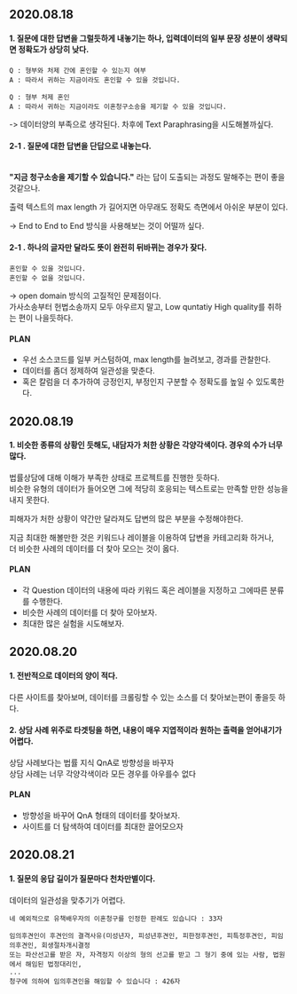 ## 2020.08.18

#### 1. 질문에 대한 답변을 그럴듯하게 내놓기는 하나, 입력데이터의 일부 문장 성분이 생략되면 정확도가 상당히 낮다.

    Q : 형부와 처제 간에 혼인할 수 있는지 여부
    A : 따라서 귀하는 지금이라도 혼인할 수 있을 것입니다.
    
    Q : 형부 처제 혼인
    A : 따라서 귀하는 지금이라도 이혼청구소송을 제기할 수 있을 것입니다.
    
  ->  데이터양의 부족으로 생각된다. 차후에 Text Paraphrasing을 시도해볼까싶다.
    
#### 2-1 . 질문에 대한 답변을 단답으로 내놓는다. <br><br>

  **"지금 청구소송을 제기할 수 있습니다."** 라는 답이 도출되는 과정도 말해주는 편이 좋을 것같으나.<p>
  출력 텍스트의 max length 가 길어지면 아무래도 정확도 측면에서 아쉬운 부분이 있다.
  
  -> End to End to End 방식을 사용해보는 것이 어떨까 싶다.
  
#### 2-1 . 하나의 글자만 달라도 뜻이 완전히 뒤바뀌는 경우가 잦다. <br>

    혼인할 수 있을 것입니다.
    혼인할 수 없을 것입니다.
    
  -> open domain 방식의 고질적인 문제점이다.  
  가사소송부터 헌법소송까지 모두 아우르지 말고, Low quntatiy High quality를 취하는 편이 나을듯하다.
  
  
#### PLAN

* 우선 소스코드를 일부 커스텀하여, max length를 늘려보고, 경과를 관찰한다.
* 데이터를 좀더 정제하여 일관성을 맞춘다.
* 혹은 칼럼을 더 추가하여 긍정인지, 부정인지 구분할 수 정확도를 높일 수 있도록한다.


## 2020.08.19

#### 1. 비슷한 종류의 상황인 듯해도, 내담자가 처한 상황은 각양각색이다. 경우의 수가 너무 많다.

법률상담에 대해 이해가 부족한 상태로 프로젝트를 진행한 듯하다.  
비슷한 유형의 데이터가 들어오면 그에 적당히 호응되는 텍스트로는 만족할 만한 성능을 내지 못한다.  
  
피해자가 처한 상황이 약간만 달라져도 답변의 많은 부분을 수정해야한다.  
  
지금 최대한 해볼만한 것은 키워드나 레이블을 이용하여 답변을 카테고리화 하거나,  
더 비슷한 사례의 데이터를 더 찾아 모으는 것이 옳다.  
  
#### PLAN

* 각 Question 데이터의 내용에 따라 키워드 혹은 레이블을 지정하고 그에따른 분류를 수행한다.
* 비슷한 사례의 데이터를 더 찾아 모아보자.
* 최대한 많은 실험을 시도해보자.

## 2020.08.20

#### 1. 전반적으로 데이터의 양이 적다.

다른 사이트를 찾아보며, 데이터를 크롤링할 수 있는 소스를 더 찾아보는편이 좋을듯 하다.  
  
#### 2. 상담 사례 위주로 타겟팅을 하면, 내용이 매우 지엽적이라 원하는 출력을 얻어내기가 어렵다.

상담 사례보다는 법률 지식 QnA로 방향성을 바꾸자  
상담 사례는 너무 각양각색이라 모든 경우를 아우를수 없다  

#### PLAN

* 방향성을 바꾸어 QnA 형태의 데이터를 찾아보자.
* 사이트를 더 탐색하여 데이터를 최대한 끌어모으자

## 2020.08.21

#### 1. 질문의 응답 길이가 질문마다 천차만별이다.

데이터의 일관성을 맞추기가 어렵다.  

    네 예외적으로 유책배우자의 이혼청구를 인정한 판례도 있습니다 : 33자
    
    임의후견인이 후견인의 결격사유(미성년자, 피성년후견인, 피한정후견인, 피특정후견인, 피임의후견인, 회생절차개시결정 
    또는 파산선고를 받은 자, 자격정지 이상의 형의 선고를 받고 그 형기 중에 있는 사람, 법원에서 해임된 법정대리인, 
    ...
    청구에 의하여 임의후견인을 해임할 수 있습니다 : 426자
